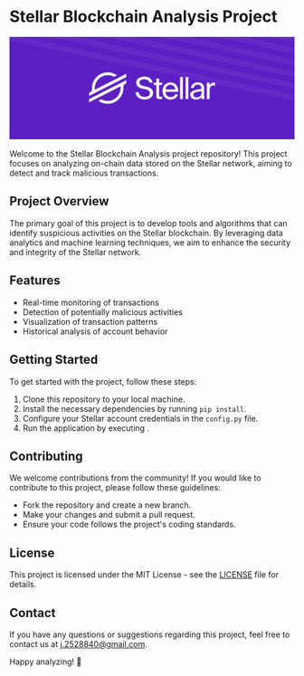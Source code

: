 # Stellar Blockchain Analysis Project

![Stellar Logo](./static/Stellar-1.png)

Welcome to the Stellar Blockchain Analysis project repository! This project focuses on analyzing on-chain data stored on the Stellar network, aiming to detect and track malicious transactions.

## Project Overview

The primary goal of this project is to develop tools and algorithms that can identify suspicious activities on the Stellar blockchain. By leveraging data analytics and machine learning techniques, we aim to enhance the security and integrity of the Stellar network.

## Features

- Real-time monitoring of transactions
- Detection of potentially malicious activities
- Visualization of transaction patterns
- Historical analysis of account behavior

## Getting Started

To get started with the project, follow these steps:

1. Clone this repository to your local machine.
2. Install the necessary dependencies by running `pip install`.
3. Configure your Stellar account credentials in the `config.py` file.
4. Run the application by executing .

## Contributing

We welcome contributions from the community! If you would like to contribute to this project, please follow these guidelines:
- Fork the repository and create a new branch.
- Make your changes and submit a pull request.
- Ensure your code follows the project's coding standards.

## License

This project is licensed under the MIT License - see the [LICENSE](LICENSE) file for details.

## Contact

If you have any questions or suggestions regarding this project, feel free to contact us at [j.2528840@gmail.com](https://mail.google.com/mail/j.2528840@gmail.com).

Happy analyzing! 🚀
